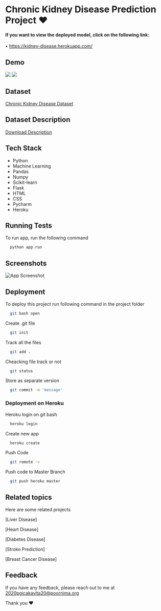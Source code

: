 
# Chronic Kidney Disease Prediction Project ❤

#### If you want to view the deployed model, click on the following link:

• https://kidney-disease.herokuapp.com/


## Demo

<img src="https://raw.githubusercontent.com/kavitapahadiya/Chronic-Kidney-Disease-Prediction-Project/main/Images/gif.gif">
<img src="https://raw.githubusercontent.com/kavitapahadiya/Chronic-Kidney-Disease-Prediction-Project/main/Images/gif2.gif">


## Dataset

[Chronic Kidney Disease Dataset](https://archive.ics.uci.edu/ml/datasets/Chronic_Kidney_Disease)

## Dataset Description

[Download Description](https://archive.ics.uci.edu/ml/datasets/Chronic_Kidney_Disease#)


## Tech Stack

- Python
- Machine Learning
- Pandas
- Numpy
- Scikit-learn
- Flask
- HTML
- CSS
- Pycharm
- Heroku

  
## Running Tests

To run app, run the following command

```bash
  python app.run
```

  
## Screenshots

![App Screenshot](https://raw.githubusercontent.com/kavitapahadiya/Chronic-Kidney-Disease-Prediction-Project/main/Images/screenshot.png)

  
## Deployment

To deploy this project run following command in the project folder

```bash
  git bash open
```

Create .git file
```bash
  git init
```
Track all the files
```bash
  git add .
```
Cheacking file track or not
```bash
  git status
```
Store as separate version
```bash
  git commit -m 'message'
```
### Deployment on Heroku

Heroku login on git bash

```bash
  heroku login
```
Create new app

```bash
  heroku create
```
Push Code
```bash
  git remote -v
```
Push code to Master Branch
```bash
  git push heroku master
```

  
## Related topics

Here are some related projects


[Liver Disease]

[Heart Disease]

[Diabetes Disease]

[Stroke Prediction]

[Breast Cancer Disease]
  
## Feedback

If you have any feedback, please reach out to me at 2020pgicakavita20@poornima.org

Thank you ❤
